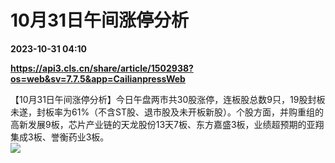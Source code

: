 # 10月31日午间涨停分析

**2023-10-31 04:10**

**https://api3.cls.cn/share/article/1502938?os=web&sv=7.7.5&app=CailianpressWeb**

【10月31日午间涨停分析】今日午盘两市共30股涨停，连板股总数9只，19股封板未遂，封板率为61%（不含ST股、退市股及未开板新股）。个股方面，并购重组的高新发展9板，芯片产业链的天龙股份13天7板、东方嘉盛3板，业绩超预期的亚翔集成3板、誉衡药业3板。  
![](https://img.cls.cn/images/20231031/DOp3PkqtZ6.png)